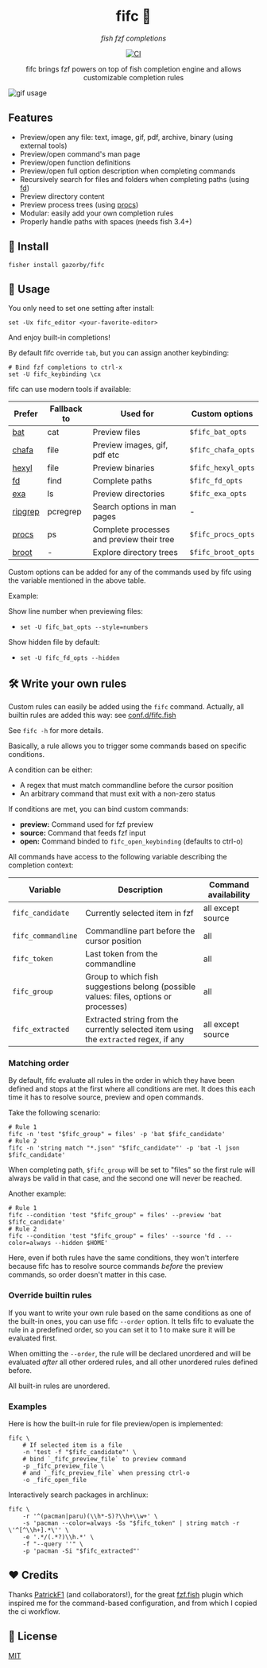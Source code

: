<div align="center">

# fifc 🐠

_fish fzf completions_

[![CI](https://github.com/gazorby/fifc/actions/workflows/ci.yml/badge.svg)](https://github.com/gazorby/fifc/actions/workflows/ci.yml)

fifc brings fzf powers on top of fish completion engine and allows customizable completion rules

</div>

![gif usage](../assets/fifc.gif)

## Features

- Preview/open any file: text, image, gif, pdf, archive, binary (using external tools)
- Preview/open command's man page
- Preview/open function definitions
- Preview/open full option description when completing commands
- Recursively search for files and folders when completing paths (using [fd](https://github.com/sharkdp/fd))
- Preview directory content
- Preview process trees (using [procs](https://github.com/dalance/procs))
- Modular: easily add your own completion rules
- Properly handle paths with spaces (needs fish 3.4+)

## 🚀 Install

```fish
fisher install gazorby/fifc
```

## 🔧 Usage

You only need to set one setting after install:

```fish
set -Ux fifc_editor <your-favorite-editor>
```

And enjoy built-in completions!

By default fifc override `tab`, but you can assign another keybinding:

```fish
# Bind fzf completions to ctrl-x
set -U fifc_keybinding \cx
```

fifc can use modern tools if available:

| Prefer                                           | Fallback to | Used for                                  | Custom options     |
| ------------------------------------------------ | ----------- | ----------------------------------------- | ------------------ |
| [bat](https://github.com/sharkdp/bat)            | cat         | Preview files                             | `$fifc_bat_opts`   |
| [chafa](https://github.com/hpjansson/chafa)      | file        | Preview images, gif, pdf etc              | `$fifc_chafa_opts` |
| [hexyl](https://github.com/sharkdp/hexyl)        | file        | Preview binaries                          | `$fifc_hexyl_opts` |
| [fd](https://github.com/sharkdp/fd)              | find        | Complete paths                            | `$fifc_fd_opts`    |
| [exa](https://github.com/ogham/exa)              | ls          | Preview directories                       | `$fifc_exa_opts`   |
| [ripgrep](https://github.com/BurntSushi/ripgrep) | pcregrep    | Search options in man pages               | -                  |
| [procs](https://github.com/dalance/procs)        | ps          | Complete processes and preview their tree | `$fifc_procs_opts` |
| [broot](https://github.com/Canop/broot)          | -           | Explore directory trees                   | `$fifc_broot_opts` |

Custom options can be added for any of the commands used by fifc using the variable mentioned in the above table.

Example:

Show line number when previewing files:

- `set -U fifc_bat_opts --style=numbers`

Show hidden file by default:

- `set -U fifc_fd_opts --hidden`

## 🛠️ Write your own rules

Custom rules can easily be added using the `fifc` command. Actually, all builtin rules are added this way: see [conf.d/fifc.fish](https://github.com/gazorby/fifc/blob/52ff966511ea97ed7be79db469fe178784e22fd8/conf.d/fifc.fish)

See `fifc -h` for more details.

Basically, a rule allows you to trigger some commands based on specific conditions.

A condition can be either:

- A regex that must match commandline before the cursor position
- An arbitrary command that must exit with a non-zero status

If conditions are met, you can bind custom commands:

- **preview:** Command used for fzf preview
- **source:** Command that feeds fzf input
- **open:** Command binded to `fifc_open_keybinding` (defaults to ctrl-o)

All commands have access to the following variable describing the completion context:

| Variable           | Description                                                                           | Command availability |
| ------------------ | ------------------------------------------------------------------------------------- | -------------------- |
| `fifc_candidate`   | Currently selected item in fzf                                                        | all except source    |
| `fifc_commandline` | Commandline part before the cursor position                                           | all                  |
| `fifc_token`       | Last token from the commandline                                                       | all                  |
| `fifc_group`       | Group to which fish suggestions belong (possible values: files, options or processes) | all                  |
| `fifc_extracted`   | Extracted string from the currently selected item using the `extracted` regex, if any | all except source    |

### Matching order

By default, fifc evaluate all rules in the order in which they have been defined and stops at the first where all conditions are met.
It does this each time it has to resolve source, preview and open commands.

Take the following scenario:

```fish
# Rule 1
fifc -n 'test "$fifc_group" = files' -p 'bat $fifc_candidate'
# Rule 2
fifc -n 'string match "*.json" "$fifc_candidate"' -p 'bat -l json $fifc_candidate'
```

When completing path, `$fifc_group` will be set to "files" so the first rule will always be valid in that case, and the second one will never be reached.

Another example:

```fish
# Rule 1
fifc --condition 'test "$fifc_group" = files' --preview 'bat $fifc_candidate'
# Rule 2
fifc --condition 'test "$fifc_group" = files' --source 'fd . --color=always --hidden $HOME'
```

Here, even if both rules have the same conditions, they won't interfere because fifc has to resolve source commands _before_ the preview commands, so order doesn't matter in this case.

### Override builtin rules

If you want to write your own rule based on the same conditions as one of the built-in ones, you can use fifc `--order` option.
It tells fifc to evaluate the rule in a predefined order, so you can set it to 1 to make sure it will be evaluated first.

When omitting the `--order`, the rule will be declared unordered and will be evaluated _after_ all other ordered rules, and all other unordered rules defined before.

All built-in rules are unordered.

### Examples

Here is how the built-in rule for file preview/open is implemented:

```fish
fifc \
    # If selected item is a file
    -n 'test -f "$fifc_candidate"' \
    # bind `_fifc_preview_file` to preview command
    -p _fifc_preview_file \
    # and `_fifc_preview_file` when pressing ctrl-o
    -o _fifc_open_file
```

Interactively search packages in archlinux:

```fish
fifc \
    -r '^(pacman|paru)(\\h*-S)?\\h+\\w+' \
    -s 'pacman --color=always -Ss "$fifc_token" | string match -r \'^[^\\h+].*\'' \
    -e '.*/(.*?)\\h.*' \
    -f "--query ''" \
    -p 'pacman -Si "$fifc_extracted"'
```

## ❤️ Credits

Thanks [PatrickF1](https://github.com/PatrickF1) (and collaborators!), for the great [fzf.fish](https://github.com/PatrickF1/fzf.fish) plugin which inspired me for the command-based configuration, and from which I copied the ci workflow.

## 📝 License

[MIT](https://github.com/gazorby/fifc/blob/87c965fe42a5b2ddb6e0ea84871ca56651db1cb2/LICENSE)
